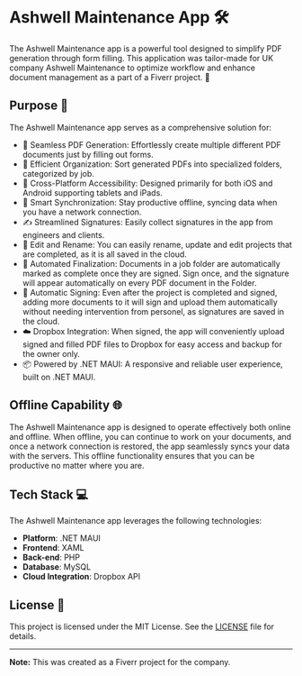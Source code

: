 # Ashwell Maintenance App 🛠️

The Ashwell Maintenance app is a powerful tool designed to simplify PDF generation through form filling. This application was tailor-made for UK company Ashwell Maintenance to optimize workflow and enhance document management as a part of a Fiverr project. 📄

## Purpose 🌟

The Ashwell Maintenance app serves as a comprehensive solution for:

- 📝 Seamless PDF Generation: Effortlessly create multiple different PDF documents just by filling out forms.
- 📂 Efficient Organization: Sort generated PDFs into specialized folders, categorized by job.
- 📲 Cross-Platform Accessibility: Designed primarily for both iOS and Android supporting tablets and iPads.
- 🔄 Smart Synchronization: Stay productive offline, syncing data when you have a network connection.
- ✍️ Streamlined Signatures: Easily collect signatures in the app from engineers and clients.
- 📑 Edit and Rename: You can easily rename, update and edit projects that are completed, as it is all saved in the cloud.
- 🚀 Automated Finalization: Documents in a job folder are automatically marked as complete once they are signed. Sign once, and the signature will appear automatically on every PDF document in the Folder.
- 🔖 Automatic Signing: Even after the project is completed and signed, adding more documents to it will sign and upload them automatically without needing intervention from personel, as signatures are saved in the cloud.
- ☁️ Dropbox Integration: When signed, the app will conveniently upload signed and filled PDF files to Dropbox for easy access and backup for the owner only.
- 📦 Powered by .NET MAUI: A responsive and reliable user experience, built on .NET MAUI.

## Offline Capability 🌐

The Ashwell Maintenance app is designed to operate effectively both online and offline. When offline, you can continue to work on your documents, and once a network connection is restored, the app seamlessly syncs your data with the servers. This offline functionality ensures that you can be productive no matter where you are.

## Tech Stack 💻

The Ashwell Maintenance app leverages the following technologies:

- **Platform**: .NET MAUI
- **Frontend**: XAML
- **Back-end**: PHP
- **Database**: MySQL
- **Cloud Integration**: Dropbox API

## License 📜

This project is licensed under the MIT License. See the [LICENSE](LICENSE) file for details.

---

**Note:** This was created as a Fiverr project for the company.
